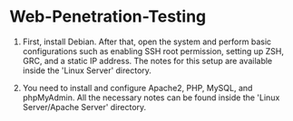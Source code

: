 # Web-Penetration-Testing
1. First, install Debian. After that, open the system and perform basic configurations such as enabling SSH root permission, setting up ZSH, GRC, and a static IP address. The notes for this setup are available inside the 'Linux Server' directory.

2. You need to install and configure Apache2, PHP, MySQL, and phpMyAdmin. All the necessary notes can be found inside the 'Linux Server/Apache Server' directory.

